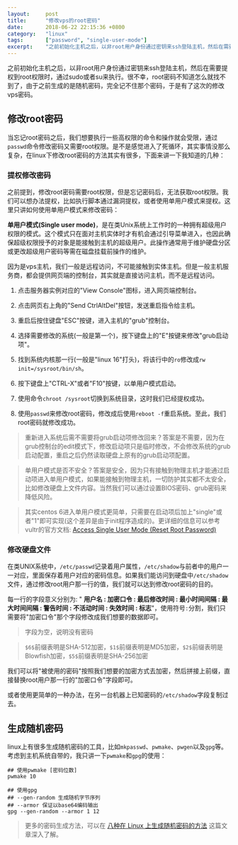 ```yaml
---
layout:     post
title:      "修改vps的root密码"
date:       2018-06-22 22:15:36 +0800
category:   "linux"
tags:       ["password", "single-user-mode"]
excerpt:    "之前初始化主机之后，以非root用户身份通过密钥来ssh登陆主机，然后在需要提权到root权限时，通过sudo或者su来执行。很不幸，root密码不知道怎么就找不到了，由于之前生成的是随机密码，完全记不住那个密码，于是有了这次的修改vps密码。"
---
```


之前初始化主机之后，以非root用户身份通过密钥来ssh登陆主机，然后在需要提权到root权限时，通过sudo或者su来执行。很不幸，root密码不知道怎么就找不到了，由于之前生成的是随机密码，完全记不住那个密码，于是有了这次的修改vps密码。

## 修改root密码

当忘记root密码之后，我们想要执行一些高权限的命令和操作就会受限，通过`passwd`命令修改密码又需要root权限。是不是感觉进入了死循环，其实事情没那么复杂，在linux下修改root密码的方法其实有很多，下面来讲一下我知道的几种：

### 提权修改密码

之前提到，修改root密码需要root权限，但是忘记密码后，无法获取root权限。我们可以想办法提权，比如执行脚本通过漏洞提权，或者使用单用户模式来提权。这里只讲如何使用单用户模式来修改密码：

**单用户模式(Single user mode)**，是在类Unix系统上工作时的一种拥有超级用户权限的模式。这个模式只在面对主机实体时才有机会通过引导菜单进入，也因此确保超级权限授予的对象是能接触到主机的超级用户。此操作通常用于维护硬盘分区或更改超级用户密码等需在磁盘挂载前操作的维护。

因为是vps主机，我们一般是远程访问，不可能接触到实体主机。但是一般主机服务商，都会提供网页端的控制台，其实就是直接访问主机，而不是远程访问。

1. 点击服务器实例对应的"View Console"图标，进入网页端控制台。

2. 点击网页右上角的"Send CtrlAltDel"按钮，发送重启指令给主机。

3. 重启后按住键盘"ESC"按键，进入主机的"grub"控制台。

4. 选择需要修改的系统(一般是第一个)，按下键盘上的"E"按键来修改"grub启动项"。

5. 找到系统内核那一行(一般是"linux 16"打头)，将该行中的`ro`修改成`rw init=/sysroot/bin/sh`。

6. 按下键盘上"CTRL-X"或者"F10"按键，以单用户模式启动。

7. 使用命令`chroot /sysroot`切换到系统目录，这时我们已经提权成功。

8. 使用`passwd`来修改root密码，修改成后使用`reboot -f`重启系统。至此，我们root密码就修改成功。

> 重新进入系统后需不需要将grub启动项修改回来？答案是不需要，因为在grub控制台的edit模式下，修改启动项只是临时修改，不会修改系统的grub启动配置，重启之后仍然读取硬盘上原有的grub启动项配置。

> 单用户模式是否不安全？答案是安全，因为只有接触到物理主机才能通过启动项进入单用户模式，如果能接触到物理主机，一切防护其实都不太安全，比如修改硬盘上文件内容。当然我们可以通过设置BIOS密码、grub密码来降低风险。

> 其实centos 6进入单用户模式更简单，只需要在启动项后加上"single"或者"1"即可实现(这个差异是由于init程序造成的)。更详细的信息可以参考vultr的官方文档: [Access Single User Mode \(Reset Root Password\)](https://www.vultr.com/docs/boot-into-single-user-mode-reset-root-password)

### 修改硬盘文件

在类UNIX系统中，`/etc/passwd`记录着用户属性，`/etc/shadow`与前者中的用户一一对应，里面保存着用户对应的密码信息。如果我们能访问到硬盘中`/etc/shadow`文件，通过修改root用户那一行的值，我们就可以达到修改root密码的目的。

每一行的字段意义分别为: " **用户名 : 加密口令 : 最后修改时间 : 最小时间间隔 : 最大时间间隔 : 警告时间 : 不活动时间 : 失效时间 : 标志**"，使用符号`:`分割，我们只需要将"加密口令"那个字段修改成我们想要的数据即可。

> 字段为空，说明没有密码

> `$6$`前缀表明是SHA-512加密，`$1$`前缀表明是MD5加密，`$2$`前缀表明是Blowfish加密，`$5$`前缀表明是SHA-256加密

我们可以将"被使用的密码"按照我们想要的加密方式去加密，然后拼接上前缀，直接替换root用户那一行的"加密口令"字段即可。

或者使用更简单的一种办法，在另一台机器上已知密码的`/etc/shadow`字段复制过去。


## 生成随机密码

linux上有很多生成随机密码的工具，比如`mkpasswd`、`pwmake`、`pwgen`以及`gpg`等。考虑到主机系统自带的，我只讲一下`pwmake`和`gpg`的使用：

````shell
## 使用pwmake [密码位数]
pwmake 10

## 使用gpg
## --gen-random 生成随机字节序列
## --armor 保证以base64编码输出
gpg --gen-random --armor 1 12
````

> 更多的密码生成方法，可以在 [八种在 Linux 上生成随机密码的方法](https://linux.cn/article-9318-1.html) 这篇文章深入了解。